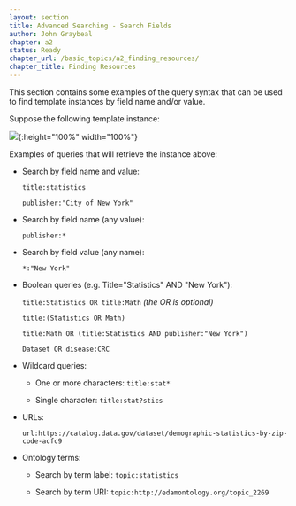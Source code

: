```yaml
---
layout: section
title: Advanced Searching - Search Fields
author: John Graybeal
chapter: a2
status: Ready
chapter_url: /basic_topics/a2_finding_resources/
chapter_title: Finding Resources
---
```


This section contains some examples of the query syntax that can be used to find template instances by field name and/or value. 

Suppose the following template instance:

![](https://github.com/metadatacenter/cedar-manual/raw/master/docs/assets/imgs/field_search_example.png){:height="100%" width="100%"}

Examples of queries that will retrieve the instance above:

- Search by field name and value:

  `title:statistics`
  
  `publisher:"City of New York"`
  
- Search by field name (any value):

  `publisher:*`
  
- Search by field value (any name):

  `*:"New York"`
  
- Boolean queries (e.g. Title="Statistics" AND "New York"):

  `title:Statistics OR title:Math` *(the OR is optional)*
  
  `title:(Statistics OR Math)`
  
  `title:Math OR (title:Statistics AND publisher:"New York")`
  
  `Dataset OR disease:CRC`
  
- Wildcard queries: 

  - One or more characters: `title:stat*`
  
  - Single character: `title:stat?stics`
  
- URLs: 

   `url:https://catalog.data.gov/dataset/demographic-statistics-by-zip-code-acfc9`
   
- Ontology terms: 

    - Search by term label: `topic:statistics`
    
    - Search by term URI: `topic:http://edamontology.org/topic_2269`
